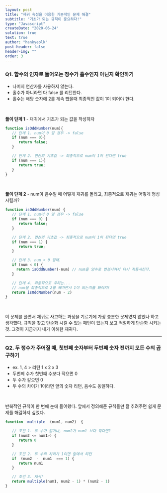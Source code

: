 ```yaml
---
layout: post
title: "재귀 속성을 이용한 기본적인 문제 해결"
subtitle: "기초가 되는 규칙이 중요하다!"
type: "Javascript"
createDate: "2020-06-24"
solution: true
text: true
author: "hankyeolk"
post-header: false
header-img: ""
order: 3
---
```


### Q1. 함수의 인자로 들어오는 정수가 홀수인지 아닌지 확인하기

- 나머지 연산자를 사용하지 않는다.
- 홀수가 아니라면 다 false 를 리턴한다.
- 홀수는 해당 숫자에 2를 계속 뺐을때 최종적인 값이 1이 되어야 한다.
<br>

**풀이 단계 1** - 재귀에서 기초가 되는 값을 작성하자

```js
function isOddNumber(num){
   // 단계 1. num이 0 일 경우 -> false
   if (num === 0){
      return false;
   }

   // 단계 2. 연산의 기초값 -> 최종적으로 num이 1이 된다면 true
   if (num === 1){
      return true;
   }
}
```
<br>

**풀이 단계 2** - num이 음수일 때 어떻게 재귀를 돌리고, 최종적으로 재귀는 어떻게 형성시킬까?

```js
function isOddNumber(num) {
   // 단계 1. num이 0 일 경우 -> false
   if (num === 0) {
      return false;
   }

   // 단계 2. 연산의 기초값 -> 최종적으로 num이 1이 된다면 true
   if (num === 1) {
      return true;
   }

   // 단계 3. num < 0 일때.
   if (num < 0) {
     return isOddNumber(-num) // num을 양수로 변경시켜서 다시 작동시킨다.
   }

   // 단계 4. 최종적으로 우리는...
   // num을 최종적으로 2를 빼가면서 1이 되는지를 봐야지!
   return isOddNumber(num - 2)
}
```
<br>

이 문제를 풀면서 재귀로 사고하는 과정을 기르기에 가장 충분한 문제였지 않았나 하고 생각했다. 규칙을 찾고 단순화 시킬 수 있는 패턴이 있는지 보고 적절하게 단순화 시키는 것. 그것이 지금까지 내가 이해한 재귀다.
<br>

---

### Q2. 두 정수가 주어질 때, 첫번째 숫자부터 두번째 숫자 전까지 모든 수의 곱 구하기

- ex. 1, 4  > 리턴 1 x 2 x 3
- 두번쩨 수가 첫번째 수보다 작으면 0
- 두 수가 같으면 0
- 두 수의 차이가 1이라면 앞의 숫자 리턴, 음수도 동일하다.
<br>

반복적인 규칙이 한 번에 눈에 들어왔다. 앞에서 정의해준 규칙들만 잘 추려주면 쉽게 문제를 해결하지 싶었다.
<br>

```js
function  multiple  (num1, num2)  {
   
   // 조건 1. 두 수가 같거나, num2가 num1 보다 작다면?
   if (num2 <= num1>) {
      return 0
   }

   // 조건 2. 두 수의 차이가 1이면 앞에서 리턴
   if  (num2  -  num1  === 1) {
      return num1
   }

   // 조건 3. 재귀!
   return multiple(num1, num2 - 1) * (num2 - 1)
}
